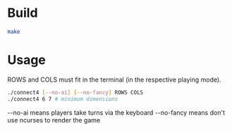 # Build
```sh
make
```

# Usage
ROWS and COLS must fit in the terminal (in the respective playing mode).
```sh
./connect4 [--no-ai] [--no-fancy] ROWS COLS
./connect4 6 7 # minimum dimensions
```
--no-ai means players take turns via the keyboard
--no-fancy means don't use ncurses to render the game
